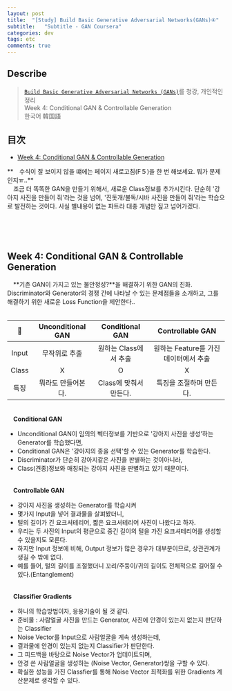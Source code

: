 ```yaml
---
layout: post
title:  "[Study] Build Basic Generative Adversarial Networks(GANs)④"
subtitle:   "Subtitle - GAN Coursera"
categories: dev
tags: etc
comments: true
---
```

## Describe
> [`Build Basic Generative Adversarial Networks (GANs)`](https://www.coursera.org/learn/build-basic-generative-adversarial-networks-gans/home/welcome)를 청강, 개인적인 정리<br>
Week 4: Conditional GAN & Controllable Generation<br>
한국어 韓国語

## 目次
- [Week 4: Conditional GAN & Controllable Generation](#jump1)

**　수식이 잘 보이지 않을 떄에는 페이지 새로고침(F５)을 한 번 해보세요. 뭐가 문제인지ㅠ..**<br>
　조금 더 똑똑한 GAN을 만들기 위해서, 새로운 Class정보를 추가시킨다. 단순히 '강아지 사진을 만들어 줘'라는 것을 넘어, '진돗개/불독/시바 사진을 만들어 줘'라는 학습으로 발전하는 것이다. 사실 별내용이 없는 파트라 대충 개념만 짚고 넘어가겠다.

<br><br><br>

## <a name="jump1">Week 4: Conditional GAN & Controllable Generation</a>
　**기존 GAN이 가지고 있는 불안정성?**을 해결하기 위한 GAN의 진화. Discriminator와 Generator의 경쟁 간에 나타날 수 있는 문제점들을 소개하고, 그를 해결하기 위한 새로운 Loss Function을 제안한다..<br><br>

||**Unconditional GAN**|**Conditional GAN**|**Controllable GAN**|
|:---:|:---:|:---:|:---:|
|Input|무작위로 추출|원하는 Class에서 추출|원하는 Feature를 가진 데이터에서 추출|
|Class|X|O|X|
|특징|뭐라도 만들어본다.|Class에 맞춰서 만든다.|특징을 조절하며 만든다.|

<br>　**Conditional GAN**
- Unconditional GAN이 임의의 벡터정보를 기반으로 '강아지 사진을 생성'하는 Generator를 학습했다면,
- Conditional GAN은 '강아지의 종을 선택'할 수 있는 Generator를 학습한다.
- Discriminator가 단순히 강아지같은 사진을 판별하는 것이아니라,
- Class(견종)정보와 매칭되는 강아지 사진을 판별하고 있기 때문이다. 

<br>　**Controllable GAN**
- 강아지 사진을 생성하는 Generator를 학습시켜
- 몇가지 Input을 넣어 결과물을 살펴봤더니,
- 털의 길이가 긴 요크셔테리어, 짧은 요크셔테리어 사진이 나왔다고 하자. 
- 우리는 두 사진의 Input의 평균으로 중긴 길이의 털을 가진 요크셔테리어를 생성할 수 있을지도 모른다.
- 하지만 Input 정보에 비해, Output 정보가 많은 경우가 대부분이므로, 상관관계가 생길 수 밖에 없다.
- 예를 들어, 털의 길이를 조절했더니 꼬리/주둥이/귀의 길이도 전체적으로 길어질 수 있다.(Entanglement)

<br>　**Classifier Gradients**
- 하나의 학습방법이자, 응용기술이 될 것 같다.
- 준비물 : 사람얼굴 사진을 만드는 Generator, 사진에 안경이 있는지 없는지 판단하는 Classifier
- Noise Vector를 Input으로 사람얼굴을 계속 생성하는데,
- 결과물에 안경이 있는지 없는지 Classifier가 판단한다.
- 그 피드백을 바탕으로 Noise Vector가 업데이트되며,
- 안경 쓴 사람얼굴을 생성하는 (Noise Vector, Generator)쌍을 구할 수 있다.
- 확실한 성능을 가진 Classfier를 통해 Noise Vector 최적화를 위한 Gradients 계산문제로 생각할 수 있다.

